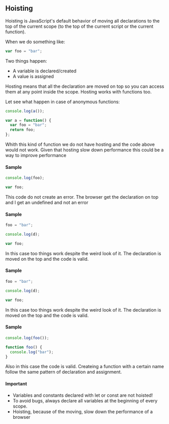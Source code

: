 ## Hoisting

Hoisting is JavaScript's default behavior of moving all declarations to the top of the current scope (to the top of the current script or the current function).

When we do something like:

```javascript
var foo = "bar";
```

Two things happen:

- A variable is declared/created
- A value is assigned

Hosting means that all the declaration are moved on top so you can access them at any point inside the scope.
Hosting works with functions too.

Let see what happen in case of anonymous functions:

```javascript
console.log(a());

var a = function() {
  var foo = "bar";
  return foo;
};
```

Whith this kind of function we do not have hosting and the code above would not work. Given that hosting slow down performance this could be a way to improve performance

#### Sample

```javascript
console.log(foo);

var foo;
```

This code do not create an error. The browser get the declaration on top and I get an undefined and not an error

#### Sample

```javascript
foo = "bar";

console.log(d);

var foo;
```

In this case too things work despite the weird look of it.
The declaration is moved on the top and the code is valid.

#### Sample

```javascript
foo = "bar";

console.log(d);

var foo;
```

In this case too things work despite the weird look of it.
The declaration is moved on the top and the code is valid.

#### Sample

```javascript
console.log(foo());

function foo() {
  console.log("bar");
}
```

Also in this case the code is valid. Createing a function with a certain name follow the same pattern of declaration and assignment.

#### Important

- Variables and constants declared with let or const are not hoisted!
- To avoid bugs, always declare all variables at the beginning of every scope.
- Hoisting, because of the moving, slow down the performance of a browser
